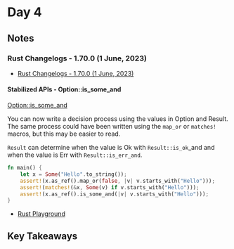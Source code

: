 # Day 4

## Notes

### Rust Changelogs - 1.70.0 (1 June, 2023)

- [Rust Changelogs - 1.70.0 (1 June, 2023)](https://releases.rs/docs/1.70.0/)

#### Stabilized APIs - Option::is_some_and

[Option::is_some_and](https://doc.rust-lang.org/stable/std/option/enum.Option.html#method.is_some_and)

You can now write a decision process using the values in Option and Result.
The same process could have been written using the `map_or` or `matches!` macros, but this may be easier to read.

`Result` can determine when the value is Ok with `Result::is_ok`_and and when the value is Err with `Result::is_err_and`.

```rust
fn main() {
    let x = Some("Hello".to_string());
    assert!(x.as_ref().map_or(false, |v| v.starts_with("Hello")));
    assert!(matches!(&x, Some(v) if v.starts_with("Hello")));
    assert!(x.as_ref().is_some_and(|v| v.starts_with("Hello")));
}
```

- [Rust Playground](https://play.rust-lang.org/?version=stable&mode=debug&edition=2021&gist=6002dcfb401f75be0e2b77bda65eb555)

## Key Takeaways
